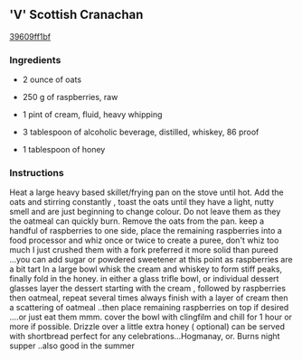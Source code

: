 ## 'V' Scottish Cranachan

[39609ff1bf](https://cookpad.com/us/recipes/334440-v-scottish-cranachan)

### Ingredients

 - 2 ounce of oats

 - 250 g of raspberries, raw

 - 1 pint of cream, fluid, heavy whipping

 - 3 tablespoon of alcoholic beverage, distilled, whiskey, 86 proof

 - 1 tablespoon of honey

### Instructions

Heat a large heavy based skillet/frying pan on the stove until hot. Add the oats and stirring constantly , toast the oats until they have a light, nutty smell and are just beginning to change colour. Do not leave them as they the oatmeal can quickly burn. Remove the oats from the pan. keep a handful of raspberries to one side, place the remaining raspberries into a food processor and whiz once or twice to create a puree, don't whiz too much I just crushed them with a fork preferred it more solid than pureed ...you can add sugar or powdered sweetener at this point as raspberries are a bit tart In a large bowl whisk the cream and whiskey to form stiff peaks, finally fold in the honey. in either a glass trifle bowl, or individual dessert glasses layer the dessert starting with the cream , followed by raspberries then oatmeal, repeat several times always finish with a layer of cream then a scattering of oatmeal ..then place remaining raspberries on top if desired ....or just eat them mmm. cover the bowl with clingfilm and chill for 1 hour or more if possible. Drizzle over a little extra honey ( optional) can be served with shortbread perfect for any celebrations...Hogmanay, or. Burns night supper ..also good in the summer